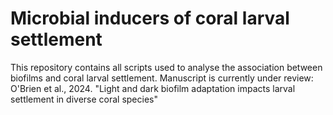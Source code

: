 # Microbial inducers of coral larval settlement

This repository contains all scripts used to analyse the association between biofilms and coral larval settlement. Manuscript is currently under review:
O'Brien et al., 2024. "Light and dark biofilm adaptation impacts larval settlement in diverse coral species"
